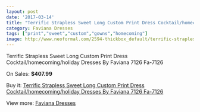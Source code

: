 ```yaml
---
layout: post
date: '2017-03-14'
title: "Terrific Strapless Sweet Long Custom Print Dress Cocktail/homecoming/holiday Dresses By Faviana 7126 Fa-7126"
category: Faviana Dresses
tags: ["print","sweet","custom","gowns","homecoming"]
image: http://www.neoformal.com/2594-thickbox_default/terrific-strapless-sweet-long-custom-print-dress-cocktail-homecoming-holiday-dresses-by-faviana-7126-fa-7126.jpg
---
```

Terrific Strapless Sweet Long Custom Print Dress Cocktail/homecoming/holiday Dresses By Faviana 7126 Fa-7126

On Sales: **$407.99**
<a href="https://www.neoformal.com/en/faviana-dresses/976-terrific-strapless-sweet-long-custom-print-dress-cocktail-homecoming-holiday-dresses-by-faviana-7126-fa-7126.html"><amp-img layout="responsive" width="600" height="600" src="//www.neoformal.com/2594-thickbox_default/terrific-strapless-sweet-long-custom-print-dress-cocktail-homecoming-holiday-dresses-by-faviana-7126-fa-7126.jpg" alt="Terrific Strapless Sweet Long Custom Print Dress Cocktail/homecoming/holiday Dresses By Faviana 7126 Fa-7126 0" /></a>
<a href="https://www.neoformal.com/en/faviana-dresses/976-terrific-strapless-sweet-long-custom-print-dress-cocktail-homecoming-holiday-dresses-by-faviana-7126-fa-7126.html"><amp-img layout="responsive" width="600" height="600" src="//www.neoformal.com/2596-thickbox_default/terrific-strapless-sweet-long-custom-print-dress-cocktail-homecoming-holiday-dresses-by-faviana-7126-fa-7126.jpg" alt="Terrific Strapless Sweet Long Custom Print Dress Cocktail/homecoming/holiday Dresses By Faviana 7126 Fa-7126 1" /></a>
<a href="https://www.neoformal.com/en/faviana-dresses/976-terrific-strapless-sweet-long-custom-print-dress-cocktail-homecoming-holiday-dresses-by-faviana-7126-fa-7126.html"><amp-img layout="responsive" width="600" height="600" src="//www.neoformal.com/2595-thickbox_default/terrific-strapless-sweet-long-custom-print-dress-cocktail-homecoming-holiday-dresses-by-faviana-7126-fa-7126.jpg" alt="Terrific Strapless Sweet Long Custom Print Dress Cocktail/homecoming/holiday Dresses By Faviana 7126 Fa-7126 2" /></a>

Buy it: [Terrific Strapless Sweet Long Custom Print Dress Cocktail/homecoming/holiday Dresses By Faviana 7126 Fa-7126](https://www.neoformal.com/en/faviana-dresses/976-terrific-strapless-sweet-long-custom-print-dress-cocktail-homecoming-holiday-dresses-by-faviana-7126-fa-7126.html "Terrific Strapless Sweet Long Custom Print Dress Cocktail/homecoming/holiday Dresses By Faviana 7126 Fa-7126")

View more: [Faviana Dresses](https://www.neoformal.com/en/10-faviana-dresses "Faviana Dresses")